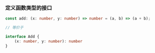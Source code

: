 ### 定义函数类型的接口
```typescript
const add: (x: number, y: number) => number = (a, b) => (a + b);

// 等价于

interface Add {
    (x: number, y: number): number
}
```
